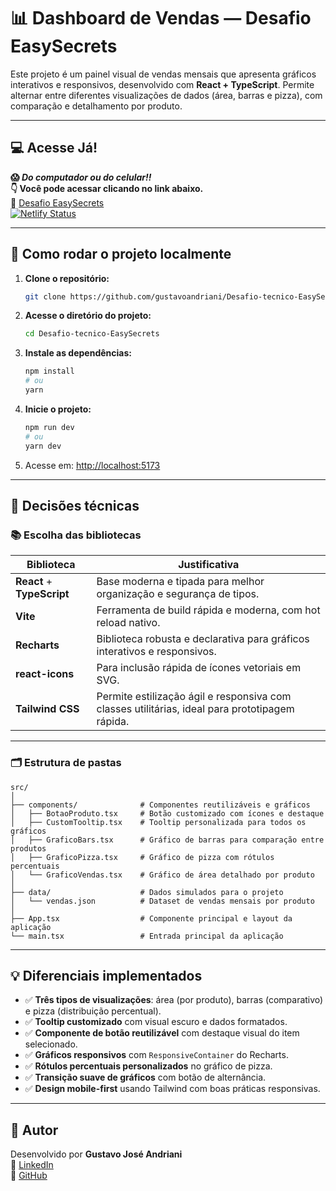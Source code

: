 
# 📊 Dashboard de Vendas — Desafio EasySecrets

Este projeto é um painel visual de vendas mensais que apresenta gráficos interativos e responsivos, desenvolvido com **React + TypeScript**. Permite alternar entre diferentes visualizações de dados (área, barras e pizza), com comparação e detalhamento por produto.

---

## 💻 Acesse Já!
**😱 *Do computador ou do celular!!***  
**👇 Você pode acessar clicando no link abaixo.**  
🔗 [Desafio EasySecrets](http://www.desafiotecnico-easysecrets.netlify.app)  
[![Netlify Status](https://api.netlify.com/api/v1/badges/58e066bc-8073-4e93-9da8-fd317320230d/deploy-status)](https://app.netlify.com/projects/desafiotecnico-easysecrets/deploys)

---

## 🚀 Como rodar o projeto localmente

1. **Clone o repositório:**
   ```bash
   git clone https://github.com/gustavoandriani/Desafio-tecnico-EasySecrets.git
   ```

2. **Acesse o diretório do projeto:**
   ```bash
   cd Desafio-tecnico-EasySecrets
   ```

3. **Instale as dependências:**
   ```bash
   npm install
   # ou
   yarn
   ```

4. **Inicie o projeto:**
   ```bash
   npm run dev
   # ou
   yarn dev
   ```

5. Acesse em: [http://localhost:5173](http://localhost:5173)

---

## 🧠 Decisões técnicas

### 📚 Escolha das bibliotecas

| Biblioteca       | Justificativa                                                                 |
|------------------|-------------------------------------------------------------------------------|
| **React** + **TypeScript** | Base moderna e tipada para melhor organização e segurança de tipos. |
| **Vite**         | Ferramenta de build rápida e moderna, com hot reload nativo.                  |
| **Recharts**     | Biblioteca robusta e declarativa para gráficos interativos e responsivos.     |
| **react-icons**  | Para inclusão rápida de ícones vetoriais em SVG.                              |
| **Tailwind CSS** | Permite estilização ágil e responsiva com classes utilitárias, ideal para prototipagem rápida. |

---

### 🗂️ Estrutura de pastas

```
src/
│
├── components/              # Componentes reutilizáveis e gráficos
│   ├── BotaoProduto.tsx     # Botão customizado com ícones e destaque
│   ├── CustomTooltip.tsx    # Tooltip personalizada para todos os gráficos
│   ├── GraficoBars.tsx      # Gráfico de barras para comparação entre produtos
│   ├── GraficoPizza.tsx     # Gráfico de pizza com rótulos percentuais
│   └── GraficoVendas.tsx    # Gráfico de área detalhado por produto
│
├── data/                    # Dados simulados para o projeto
│   └── vendas.json          # Dataset de vendas mensais por produto
│
├── App.tsx                  # Componente principal e layout da aplicação
└── main.tsx                 # Entrada principal da aplicação
```

---

## 💡 Diferenciais implementados

- ✅ **Três tipos de visualizações**: área (por produto), barras (comparativo) e pizza (distribuição percentual).
- ✅ **Tooltip customizado** com visual escuro e dados formatados.
- ✅ **Componente de botão reutilizável** com destaque visual do item selecionado.
- ✅ **Gráficos responsivos** com `ResponsiveContainer` do Recharts.
- ✅ **Rótulos percentuais personalizados** no gráfico de pizza.
- ✅ **Transição suave de gráficos** com botão de alternância.
- ✅ **Design mobile-first** usando Tailwind com boas práticas responsivas.

---

## 👤 Autor

Desenvolvido por **Gustavo José Andriani**  
🔗 [LinkedIn](https://www.linkedin.com/in/gustavoandriani)  
🔗 [GitHub](https://github.com/gustavoandriani)
